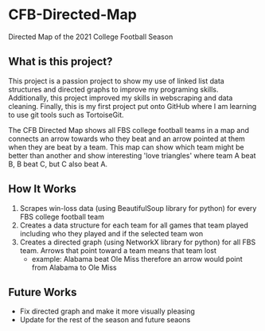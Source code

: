 # CFB-Directed-Map
Directed Map of the 2021 College Football Season

## What is this project?
This project is a passion project to show my use of linked list data structures and directed graphs to improve my programing skills. Additionally, this project improved my skills in webscraping and data cleaning. Finally, this is my first project put onto GitHub where I am learning to use git tools such as TortoiseGit. 

The CFB Directed Map shows all FBS college football teams in a map and connects an arrow towards who they beat and an arrow pointed at them when they are beat by a team. This map can show which team might be better than another and show interesting 'love triangles' where team A beat B, B beat C, but C also beat A. 

## How It Works
1. Scrapes win-loss data (using BeautifulSoup library for python) for every FBS college football team
2. Creates a data structure for each team for all games that team played including who they played and if the selected team won
3. Creates a directed graph (using NetworkX library for python) for all FBS team. Arrows that point toward a team means that team lost 
	- example: Alabama beat Ole Miss therefore an arrow would point from Alabama to Ole Miss

## Future Works
- Fix directed graph and make it more visually pleasing
- Update for the rest of the season and future seaons